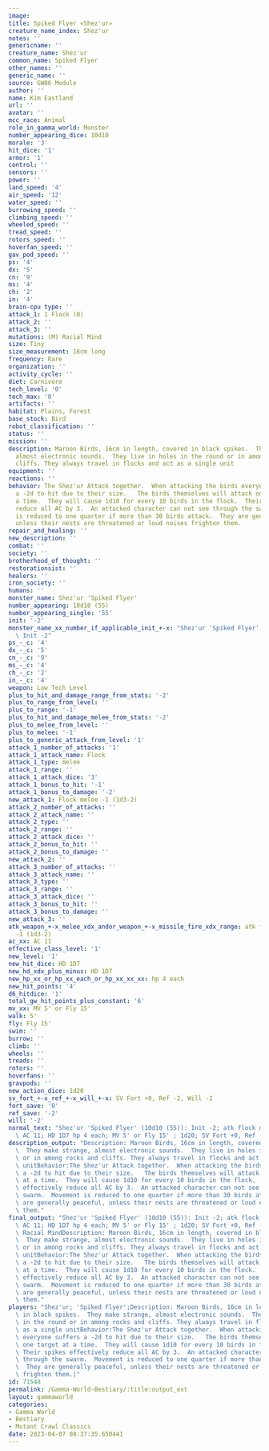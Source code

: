 ```yaml
---
image:
title: Spiked Flyer «Shez'ur»
creature_name_index: Shez'ur
notes: ''
genericname: ''
creature_name: Shez'ur
common_name: Spiked Flyer
other_names: ''
generic_name: ''
source: GW06 Module
author: ''
name: Kim Eastland
url: ''
avatar: ''
mcc_race: Animal
role_in_gamma_world: Monster
number_appearing_dice: 10d10
morale: '3'
hit_dice: '1'
armor: '1'
control: ''
sensors: ''
power: ''
land_speed: '4'
air_speed: '12'
water_speed: ''
burrowing_speed: ''
climbing_speed: ''
wheeled_speed: ''
tread_speed: ''
rotors_speed: ''
hoverfan_speed: ''
gav_pod_speed: ''
ps: '4'
dx: '5'
cn: '9'
ms: '4'
ch: '2'
in: '4'
brain-cpu type: ''
attack_1: 1 Flock (0)
attack_2: ''
attack_3: ''
mutations: (M) Racial Mind
size: Tiny
size_measurement: 16cm long
frequency: Rare
organization: ''
activity_cycle: ''
diet: Carnivore
tech_level: '0'
tech_max: '0'
artifacts: ''
habitat: Plains, Forest
base_stock: Bird
robot_classification: ''
status: ''
mission: ''
description: Maroon Birds, 16cm in length, covered in black spikes.  They make strange,
  almost electronic sounds.  They live in holes in the round or in among rocks and
  cliffs. They always travel in flocks and act as a single unit
equipment: ''
reactions: ''
behavior: The Shez'ur Attack together.  When attacking the birds everyone suffers
  a -2d to hit due to their size.   The birds themselves will attack one target at
  a time.  They will cause 1d10 for every 10 birds in the flock.  Their spikes effectively
  reduce all AC by 3.  An attacked character can not see through the swarm.  Movement
  is reduced to one quarter if more than 30 birds attack.  They are generally peaceful,
  unless their nests are threatened or loud noises frighten them.
repair_and_healing: ''
new_description: ''
combat: ''
society: ''
brotherhood_of_thought: ''
restorationsist: ''
healers: ''
iron_society: ''
humans: ''
monster_name: Shez'ur 'Spiked Flyer'
number_appearing: 10d10 (55)
number_appearing_single: '55'
init: '-2'
monster_name_xx_number_if_applicable_init_+-x: "Shez'ur 'Spiked Flyer' (10d10 (55)):\
  \ Init -2"
ps_-_c: '4'
dx_-_c: '5'
cn_-_c: '9'
ms_-_c: '4'
ch_-_c: '2'
in_-_c: '4'
weapon: Low Tech Level
plus_to_hit_and_damage_range_from_stats: '-2'
plus_to_range_from_level: ''
plus_to_range: '-1'
plus_to_hit_and_damage_melee_from_stats: '-2'
plus_to_melee_from_level: ''
plus_to_melee: '-1'
plus_to_generic_attack_from_level: '1'
attack_1_number_of_attacks: '1'
attack_1_attack_name: Flock
attack_1_type: melee
attack_1_range: ''
attack_1_attack_dice: '3'
attack_1_bonus_to_hit: '-1'
attack_1_bonus_to_damage: '-2'
new_attack_1: Flock melee -1 (1d3-2)
attack_2_number_of_attacks: ''
attack_2_attack_name: ''
attack_2_type: ''
attack_2_range: ''
attack_2_attack_dice: ''
attack_2_bonus_to_hit: ''
attack_2_bonus_to_damage: ''
new_attack_2: ''
attack_3_number_of_attacks: ''
attack_3_attack_name: ''
attack_3_type: ''
attack_3_range: ''
attack_3_attack_dice: ''
attack_3_bonus_to_hit: ''
attack_3_bonus_to_damage: ''
new_attack_3: ''
atk_weapon_+-x_melee_xdx_andor_weapon_+-x_missile_fire_xdx_range: atk flock melee
  -1 (1d3-2)
ac_xx: AC 11
effective_class_level: '1'
new_level: '1'
new_hit_dice: HD 1D7
new_hd_xdx_plus_minus: HD 1D7
new_hp_xx_or_hp_xx_each_or_hp_xx_xx_xx: hp 4 each
new_hit_points: '4'
d6_hitdice: '1'
total_gw_hit_points_plus_constant: '6'
mv_xx: MV 5' or Fly 15'
walk: 5'
fly: Fly 15'
swim: ''
burrow: ''
climb: ''
wheels: ''
treads: ''
rotors: ''
hoverfans: ''
gravpods: ''
new_action_dice: 1d20
sv_fort_+-x_ref_+-x_will_+-x: SV Fort +0, Ref -2, Will -2
fort_save: '0'
ref_save: '-2'
will: '-2'
normal_text: "Shez'ur 'Spiked Flyer' (10d10 (55)): Init -2; atk flock melee -1 (1d3-2);\
  \ AC 11; HD 1D7 hp 4 each; MV 5' or Fly 15' ; 1d20; SV Fort +0, Ref -2, Will -2"
description_output: "Description: Maroon Birds, 16cm in length, covered in black spikes.\
  \  They make strange, almost electronic sounds.  They live in holes in the round\
  \ or in among rocks and cliffs. They always travel in flocks and act as a single\
  \ unitBehavior:The Shez'ur Attack together.  When attacking the birds everyone suffers\
  \ a -2d to hit due to their size.   The birds themselves will attack one target\
  \ at a time.  They will cause 1d10 for every 10 birds in the flock.  Their spikes\
  \ effectively reduce all AC by 3.  An attacked character can not see through the\
  \ swarm.  Movement is reduced to one quarter if more than 30 birds attack.  They\
  \ are generally peaceful, unless their nests are threatened or loud noises frighten\
  \ them."
final_output: "Shez'ur 'Spiked Flyer' (10d10 (55)): Init -2; atk flock melee -1 (1d3-2);\
  \ AC 11; HD 1D7 hp 4 each; MV 5' or Fly 15' ; 1d20; SV Fort +0, Ref -2, Will -2(M)\
  \ Racial MindDescription: Maroon Birds, 16cm in length, covered in black spikes.\
  \  They make strange, almost electronic sounds.  They live in holes in the round\
  \ or in among rocks and cliffs. They always travel in flocks and act as a single\
  \ unitBehavior:The Shez'ur Attack together.  When attacking the birds everyone suffers\
  \ a -2d to hit due to their size.   The birds themselves will attack one target\
  \ at a time.  They will cause 1d10 for every 10 birds in the flock.  Their spikes\
  \ effectively reduce all AC by 3.  An attacked character can not see through the\
  \ swarm.  Movement is reduced to one quarter if more than 30 birds attack.  They\
  \ are generally peaceful, unless their nests are threatened or loud noises frighten\
  \ them."
players: "Shez'ur; 'Spiked Flyer';Description: Maroon Birds, 16cm in length, covered\
  \ in black spikes.  They make strange, almost electronic sounds.  They live in holes\
  \ in the round or in among rocks and cliffs. They always travel in flocks and act\
  \ as a single unitBehavior:The Shez'ur Attack together.  When attacking the birds\
  \ everyone suffers a -2d to hit due to their size.   The birds themselves will attack\
  \ one target at a time.  They will cause 1d10 for every 10 birds in the flock. \
  \ Their spikes effectively reduce all AC by 3.  An attacked character can not see\
  \ through the swarm.  Movement is reduced to one quarter if more than 30 birds attack.\
  \  They are generally peaceful, unless their nests are threatened or loud noises\
  \ frighten them.|"
id: 71548
permalink: /Gamma-World-Bestiary/:title:output_ext
layout: gammaworld
categories:
- Gamma World
- Bestiary
- Mutant Crawl Classics
date: 2023-04-07 08:37:35.650441
---
```

